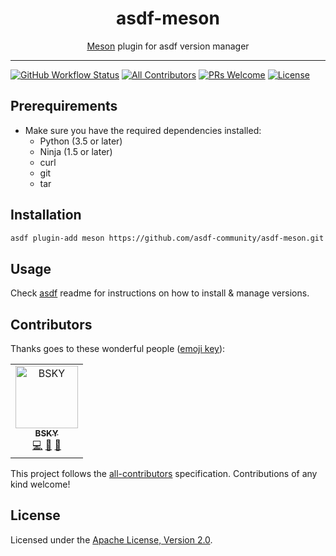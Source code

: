 <div align="center">
<h1>asdf-meson</h1>
<span><a href="https://mesonbuild.com">Meson</a> plugin for asdf version manager</span>
</div>
<hr />

[![GitHub Workflow Status](https://img.shields.io/github/workflow/status/asdf-community/asdf-meson/Main%20workflow?style=flat-square)](https://github.com/asdf-community/asdf-meson/actions)
[![All Contributors](https://img.shields.io/badge/all_contributors-1-orange.svg?style=flat-square)](#contributors)
[![PRs Welcome](https://img.shields.io/badge/PRs-welcome-brightgreen.svg?style=flat-square)](http://makeapullrequest.com)
[![License](https://img.shields.io/github/license/asdf-community/asdf-meson?style=flat-square&color=brightgreen)](https://github.com/asdf-community/asdf-meson/blob/master/LICENSE)

## Prerequirements

- Make sure you have the required dependencies installed:
  - Python (3.5 or later)
  - Ninja (1.5 or later)
  - curl
  - git
  - tar

## Installation

```bash
asdf plugin-add meson https://github.com/asdf-community/asdf-meson.git
```

## Usage

Check [asdf](https://github.com/asdf-vm/asdf) readme for instructions on how to
install & manage versions.

## Contributors

Thanks goes to these wonderful people
([emoji key](https://allcontributors.org/docs/en/emoji-key)):

<!-- ALL-CONTRIBUTORS-LIST:START - Do not remove or modify this section -->
<!-- prettier-ignore -->
<table>
  <tr>
    <td align="center"><a href="https://bsky.moe"><img src="https://avatars3.githubusercontent.com/u/38746192?v=4" width="100px;" alt="BSKY"/><br /><sub><b>BSKY</b></sub></a><br /><a href="https://github.com/asdf-community/asdf-meson/commits?author=imbsky" title="Code">💻</a> <a href="https://github.com/asdf-community/asdf-meson/commits?author=imbsky" title="Documentation">📖</a> <a href="#maintenance-imbsky" title="Maintenance">🚧</a></td>
  </tr>
</table>

<!-- ALL-CONTRIBUTORS-LIST:END -->

This project follows the
[all-contributors](https://github.com/all-contributors/all-contributors)
specification. Contributions of any kind welcome!

## License

Licensed under the
[Apache License, Version 2.0](https://www.apache.org/licenses/LICENSE-2.0).
